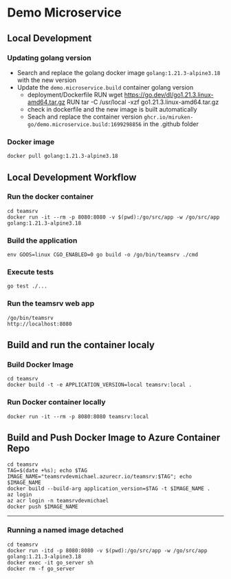 # Demo Microservice

## Local Development

### Updating golang version

* Search and replace the golang docker image `golang:1.21.3-alpine3.18` with the new version
* Update the `demo.microservice.build` container golang version 
    * deployment/Dockerfile
            RUN wget https://go.dev/dl/go1.21.3.linux-amd64.tar.gz
            RUN tar -C /usr/local -xzf go1.21.3.linux-amd64.tar.gz
    * check in dockerfile and the new image is built automatically
    * Seach and replace the container version `ghcr.io/miruken-go/demo.microservice.build:1699298856` in the .github folder

### Docker image

    docker pull golang:1.21.3-alpine3.18

## Local Development Workflow

### Run the docker container

    cd teamsrv
    docker run -it --rm -p 8080:8080 -v $(pwd):/go/src/app -w /go/src/app golang:1.21.3-alpine3.18

### Build the application

    env GOOS=linux CGO_ENABLED=0 go build -o /go/bin/teamsrv ./cmd

### Execute tests

    go test ./...

### Run the teamsrv web app

    /go/bin/teamsrv
    http://localhost:8080

## Build and run the container localy

### Build Docker Image

    cd teamsrv
    docker build -t -e APPLICATION_VERSION=local teamsrv:local .
    
### Run Docker container locally

    docker run -it --rm -p 8080:8080 teamsrv:local

## Build and Push Docker Image to Azure Container Repo

    cd teamsrv
    TAG=$(date +%s); echo $TAG
    IMAGE_NAME="teamsrvdevmichael.azurecr.io/teamsrv:$TAG"; echo $IMAGE_NAME
    docker build --build-arg application_version=$TAG -t $IMAGE_NAME .
    az login
    az acr login -n teamsrvdevmichael   
    docker push $IMAGE_NAME

---

### Running a named image detached

    cd teamsrv
    docker run -itd -p 8080:8080 -v $(pwd):/go/src/app -w /go/src/app golang:1.21.3-alpine3.18
    docker exec -it go_server sh
    docker rm -f go_server
